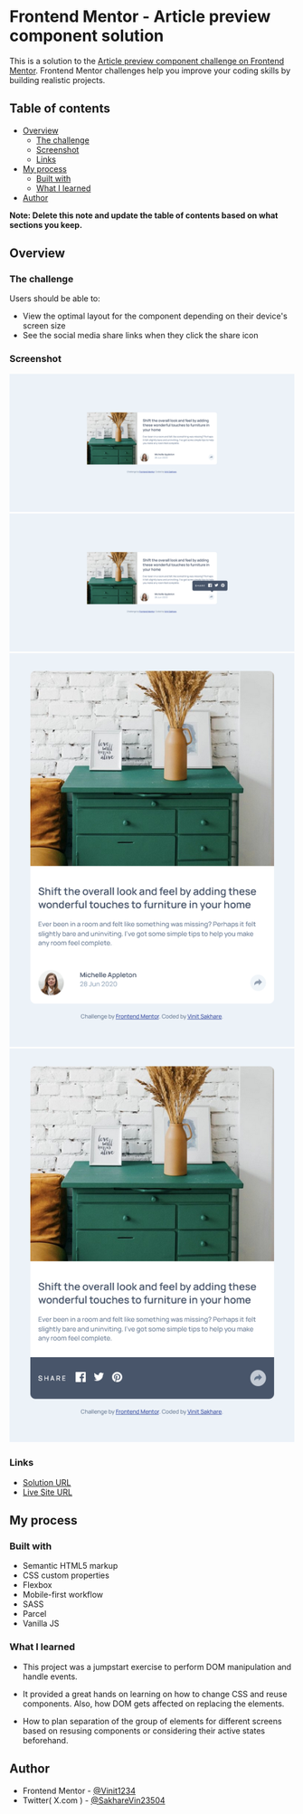 # Frontend Mentor - Article preview component solution

This is a solution to the [Article preview component challenge on Frontend Mentor](https://www.frontendmentor.io/challenges/article-preview-component-dYBN_pYFT). Frontend Mentor challenges help you improve your coding skills by building realistic projects. 

## Table of contents

- [Overview](#overview)
  - [The challenge](#the-challenge)
  - [Screenshot](#screenshot)
  - [Links](#links)
- [My process](#my-process)
  - [Built with](#built-with)
  - [What I learned](#what-i-learned)
- [Author](#author)

**Note: Delete this note and update the table of contents based on what sections you keep.**

## Overview

### The challenge

Users should be able to:

- View the optimal layout for the component depending on their device's screen size
- See the social media share links when they click the share icon

### Screenshot

![](./screenshots/desktop-screenshot.png)
![](./screenshots/desktop-active-screenshot.png)
![](./screenshots/mobile-screenshot.png)
![](./screenshots/mobile-active-screenshot.png)


### Links

- [Solution URL](https://your-solution-url.com)
- [Live Site URL](https://vinit1234.github.io/FrontEndMentorProjects/9-article-preview-component-master/index.html)

## My process

### Built with

- Semantic HTML5 markup
- CSS custom properties
- Flexbox
- Mobile-first workflow
- SASS
- Parcel
- Vanilla JS

### What I learned

- This project was a jumpstart exercise to perform DOM manipulation and handle events.

- It provided a great hands on learning on how to change CSS and reuse components. Also, how DOM gets affected on replacing the elements. 

- How to plan separation of the group of elements for different screens based on resusing components or considering their active states beforehand.


## Author

- Frontend Mentor - [@Vinit1234](https://www.frontendmentor.io/profile/Vinit1234)
- Twitter( X.com ) - [@SakhareVin23504
](https://x.com/SakhareVin23504)

